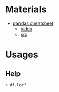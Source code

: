 # Materials

* [pandas cheatsheet](https://pandas.pydata.org/Pandas_Cheat_Sheet.pdf)
  * [video](https://www.youtube.com/playlist?list=PLaTc2c6yEwmry4B78IJwD47gE8b_ZEsVR)
  * [src](https://github.com/corazzon/cracking-the-pandas-cheat-sheet)

# Usages

## Help

```py
> df.loc?
```